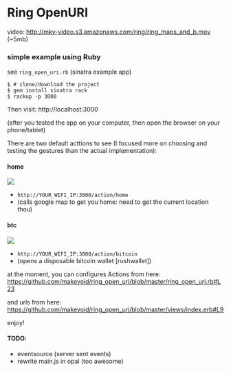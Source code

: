 # Ring OpenURI

video: http://mkv-video.s3.amazonaws.com/ring/ring_maps_and_b.mov (~5mb)

### simple example using Ruby

see `ring_open_uri.rb` (sinatra example app)


```
$ # clone/download the project
$ gem install sinatra rack
$ rackup -p 3000
```

Then visit: http://localhost:3000

(after you tested the app on your computer, then open the browser on your phone/tablet)


There are two default acttions to see (I focused more on choosing and testing the gestures than the actual implementation):

#### home

![](http://dl.dropboxusercontent.com/s/qn2og1q2x5t4xnh/2014-12-05%20at%2008.56%20(1).png)

- `http://YOUR_WIFI_IP:3000/action/home` 
- (calls google map to get you home: need to get the current location thou)

#### btc

![](http://dl.dropboxusercontent.com/s/2ft6o2a9zxg0ojo/2014-12-05%20at%2008.56.png)

- `http://YOUR_WIFI_IP:3000/action/bitcoin` 
- (opens a disposable bitcoin wallet [rushwallet])

at the moment, you can configures Actions from here: https://github.com/makevoid/ring_open_uri/blob/master/ring_open_uri.rb#L23

and urls from here: https://github.com/makevoid/ring_open_uri/blob/master/views/index.erb#L9

enjoy!

#### TODO:

- eventsource (server sent events)
- rewrite main.js in opal (too awesome)
